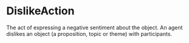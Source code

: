 # DislikeAction

The act of expressing a negative sentiment about the object. An agent dislikes an object (a proposition, topic or theme) with participants.

